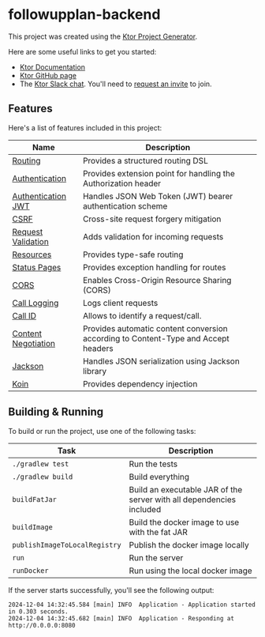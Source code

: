 # followupplan-backend

This project was created using the [Ktor Project Generator](https://start.ktor.io).

Here are some useful links to get you started:

- [Ktor Documentation](https://ktor.io/docs/home.html)
- [Ktor GitHub page](https://github.com/ktorio/ktor)
- The [Ktor Slack chat](https://app.slack.com/client/T09229ZC6/C0A974TJ9). You'll need
  to [request an invite](https://surveys.jetbrains.com/s3/kotlin-slack-sign-up) to join.

## Features

Here's a list of features included in this project:

| Name                                                               | Description                                                                        |
|--------------------------------------------------------------------|------------------------------------------------------------------------------------|
| [Routing](https://start.ktor.io/p/routing)                         | Provides a structured routing DSL                                                  |
| [Authentication](https://start.ktor.io/p/auth)                     | Provides extension point for handling the Authorization header                     |
| [Authentication JWT](https://start.ktor.io/p/auth-jwt)             | Handles JSON Web Token (JWT) bearer authentication scheme                          |
| [CSRF](https://start.ktor.io/p/csrf)                               | Cross-site request forgery mitigation                                              |
| [Request Validation](https://start.ktor.io/p/request-validation)   | Adds validation for incoming requests                                              |
| [Resources](https://start.ktor.io/p/resources)                     | Provides type-safe routing                                                         |
| [Status Pages](https://start.ktor.io/p/status-pages)               | Provides exception handling for routes                                             |
| [CORS](https://start.ktor.io/p/cors)                               | Enables Cross-Origin Resource Sharing (CORS)                                       |
| [Call Logging](https://start.ktor.io/p/call-logging)               | Logs client requests                                                               |
| [Call ID](https://start.ktor.io/p/callid)                          | Allows to identify a request/call.                                                 |
| [Content Negotiation](https://start.ktor.io/p/content-negotiation) | Provides automatic content conversion according to Content-Type and Accept headers |
| [Jackson](https://start.ktor.io/p/ktor-jackson)                    | Handles JSON serialization using Jackson library                                   |
| [Koin](https://start.ktor.io/p/koin)                               | Provides dependency injection                                                      |

## Building & Running

To build or run the project, use one of the following tasks:

| Task                          | Description                                                          |
|-------------------------------|----------------------------------------------------------------------|
| `./gradlew test`              | Run the tests                                                        |
| `./gradlew build`             | Build everything                                                     |
| `buildFatJar`                 | Build an executable JAR of the server with all dependencies included |
| `buildImage`                  | Build the docker image to use with the fat JAR                       |
| `publishImageToLocalRegistry` | Publish the docker image locally                                     |
| `run`                         | Run the server                                                       |
| `runDocker`                   | Run using the local docker image                                     |

If the server starts successfully, you'll see the following output:

```
2024-12-04 14:32:45.584 [main] INFO  Application - Application started in 0.303 seconds.
2024-12-04 14:32:45.682 [main] INFO  Application - Responding at http://0.0.0.0:8080
```


